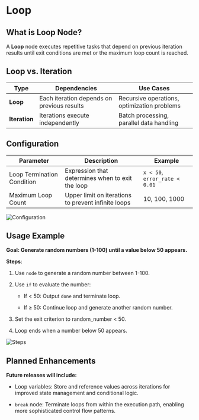 # Loop

## What is Loop Node?

A **Loop** node executes repetitive tasks that depend on previous iteration results until exit conditions are met or the maximum loop count is reached.

## Loop vs. Iteration

<table>
  <thead>
    <tr>
      <th>Type</th>
      <th>Dependencies</th>
      <th>Use Cases</th>
    </tr>
  </thead>
  <tbody>
    <tr>
      <td><strong>Loop</strong></td>
      <td>Each iteration depends on previous results</td>
      <td>Recursive operations, optimization problems</td>
    </tr>
    <tr>
      <td><strong>Iteration</strong></td>
      <td>Iterations execute independently</td>
      <td>Batch processing, parallel data handling</td>
    </tr>
  </tbody>
</table>

## Configuration

<table>
  <thead>
    <tr>
      <th>Parameter</th>
      <th>Description</th>
      <th>Example</th>
    </tr>
  </thead>
  <tbody>
    <tr>
      <td>Loop Termination Condition</td>
      <td>Expression that determines when to exit the loop</td>
      <td><code>x < 50</code>, <code>error_rate < 0.01</code></td>
    </tr>
    <tr>
      <td>Maximum Loop Count</td>
      <td>Upper limit on iterations to prevent infinite loops</td>
      <td>10, 100, 1000</td>
    </tr>
  </tbody>
</table>

![Configuration](https://assets-docs.dify.ai/2025/03/13853bfaaa068cdbdeba1b1f75d482f2.png)

## Usage Example

**Goal: Generate random numbers (1-100) until a value below 50 appears.**

**Steps**:

1. Use `node` to generate a random number between 1-100.

2. Use `if` to evaluate the number:

    - If < 50: Output `done` and terminate loop.

    - If ≥ 50: Continue loop and generate another random number.

3. Set the exit criterion to random_number < 50.

4. Loop ends when a number below 50 appears.

![Steps](https://assets-docs.dify.ai/2025/03/b1c277001fc3cb1fbb85fe7c22a6d0fc.png)

## Planned Enhancements

**Future releases will include:**

  - Loop variables: Store and reference values across iterations for improved state management and conditional logic.

  - `break` node: Terminate loops from within the execution path, enabling more sophisticated control flow patterns.
